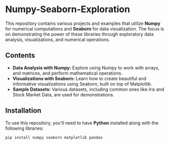 # Numpy-Seaborn-Exploration 

This repository contains various projects and examples that utilize **Numpy** for numerical computations and **Seaborn** for data visualization. The focus is on demonstrating the power of these libraries through exploratory data analysis, visualizations, and numerical operations.

## Contents

- **Data Analysis with Numpy:** Explore using Numpy to work with arrays, and matrices, and perform mathematical operations.
- **Visualizations with Seaborn:** Learn how to create beautiful and informative visualizations using Seaborn, built on top of Matplotlib.
- **Sample Datasets:** Various datasets, including common ones like Iris and Stock Market Data, are used for demonstrations.

## Installation

To use this repository, you'll need to have **Python** installed along with the following libraries:

```bash
pip install numpy seaborn matplotlib pandas
